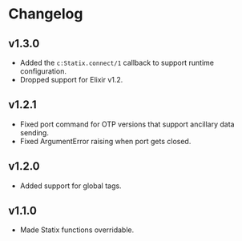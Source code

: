 # Changelog

## v1.3.0

* Added the `c:Statix.connect/1` callback to support runtime configuration.
* Dropped support for Elixir v1.2.

## v1.2.1

* Fixed port command for OTP versions that support ancillary data sending.
* Fixed ArgumentError raising when port gets closed.

## v1.2.0

* Added support for global tags.

## v1.1.0

* Made Statix functions overridable.

